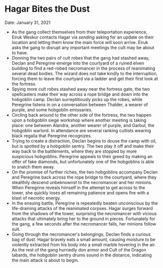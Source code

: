 # Hagar Bites the Dust

Date: January 31, 2021

- As the gang collect themselves from their teleportation experience, Eiruk Weskur contacts Hagar via *sending* asking for an update on their location and letting them know the main force will soon arrive. Eiruk asks the gang to disrupt any important meetings the cult may be about to have.
- Donning the two pairs of cult robes that the gang had stashed away, Declan and Peregrine emerge into the courtyard of a ruined elven building to find a red-robed necromancer in the process of reanimating several dead bodies. The wizard does not take kindly to the interruption, forcing them to leave the courtyard via a ladder and get their first look at the fortress.
- Spying more cult robes stashed away near the fortress gate, the two spellcasters make their way across a rope bridge and down into the hobgoblin camp. Declan surreptitiously picks up the robes, while Peregrine listens in on a conversation between Thalder, a wearer of purple, and some hobgoblin emissaries.
- Circling back around to the other side of the fortress, the two happen upon a hobgoblin siege workshop where another meeting is taking place: one between Alandra, another wearer of purple, and Garbul, the hobgoblin warlord. In attendance are several ranking cultists wearing black regalia that Peregrine recognizes.
- Trying to create a distraction, Declan begins to douse the camp with oil, but is spotted by a hobgoblin sentry. The two play it off and make their way back to the battlements, where they are stopped by more suspicious hobgoblins. Peregrine appeals to their greed by making an offer of fake diamonds, but unfortunately one of the hobgoblins is able to snatch them away.
- On the promise of further riches, the two hobgoblins accompany Declan and Peregrine back across the rope bridge to the courtyard, where they stealthily descend unbeknownst to the necromancer and her minions. When Peregrine reveals himself in the attempt to get across to the tower, she quickly loses all remaining patience and opens fire with a blast of necrotic energy.
- In the ensuing battle, Peregrine is repeatedly beaten unconscious by the life-draining attacks of the reanimated corpses. Hagar surges forward from the shadows of the tower, surprising the necromancer with vicious attacks that ultimately bring her to the ground in pieces. Fortunately for the gang, a few seconds after the necromancer falls, her minions follow suit.
- Going through the necromancer's belongings, Declan finds a curious bag of dust. Hagar bravely eats a small amount, causing moisture to be violently extracted from his body into a small marble hovering in the air. As the rest of the gang hurriedly don armor and Cult of the Dragon tabards, the hobgoblin sentry drums sound in the distance, indicating the main attack is about to begin.